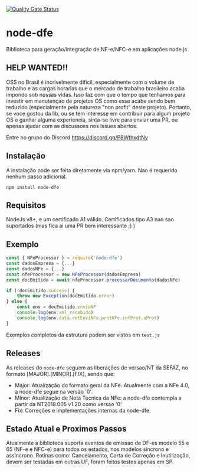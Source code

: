 [![Quality Gate Status](https://sonarcloud.io/api/project_badges/measure?project=lealhugui_node-dfe&metric=alert_status)](https://sonarcloud.io/dashboard?id=lealhugui_node-dfe)

# node-dfe
Biblioteca para geração/integração de NF-e/NFC-e em aplicações node.js

## HELP WANTED!!
OSS no Brasil é incrivelmente dificil, especialmente com o volume de trabalho e as cargas horarias que o mercado de trabalho brasileiro acaba impondo sob nossas vidas. Isso faz com que o tempo que tenhamos para investir em manutençao de projetos OS como esse acabe sendo bem reduzido (especialmente pela natureza "non profit" deste projeto). Portanto, se voce gostou da lib, ou se tem interesse em contribuir para algum projeto OS e ganhar alguma experiencia, sinta-se livre para enviar uma PR, ou apenas ajudar com as discussoes nos Issues abertos.

Entre no grupo do Discord https://discord.gg/P8WthxdtNy

## Instalação
A instalação pode ser feita diretamente via npm/yarn. Nao é requerido nenhum passo adicional.

```npm install node-dfe```

## Requisitos

NodeJs v8+, e um certificado A1 válido.
Certificados tipo A3 nao sao suportados (mas fica ai uma PR bem interessante ;) )

## Exemplo

```javascript
const { NFeProcessor } = require('node-dfe')
const dadosEmpresa = {...}
const dadosNFe = {...}
const nfeProcessor = new NFeProcessor(dadosEmpresa)
const docEmitido = await nfeProcessor.processarDocumento(dadosNFe)

if (!docEmitido.success) {
    throw new Exception(docEmitido.error)
} else {
    const env = docEmitido.envioNF
    console.log(env.xml_recebido)
    console.log(env.data.retEnviNFe.protNFe.infProt.nProt)
}
```

Exemplos completos da estrutura podem ser vistos em ```test.js```

## Releases

As releases do ```node-dfe``` seguem as liberações de versao/NT da SEFAZ, no formato [MAJOR].[MINOR].[FIX], sendo que:

- Major: Atualização do formato geral da NFe: Atualmente com a NFe 4.0, a node-dfe segue na versão '0'.
- Minor: Atualização de Nota Tecnica da NFe: a node-dfe contempla a partir da NT2018.005 v1.20 como versao '0'
- Fix: Correções e implementações internas da node-dfe.

## Estado Atual e Proximos Passos

Atualmente a biblioteca suporta eventos de emissao de DF-es modelo 55 e 65 (NF-e e NFC-e) para todos os estados, nos modelos sincrono e assincrono. 
Rotinas como: Cancelamento, Carta de Correção e Inutilização, devem ser testadas em outras UF, foram feitos testes apenas em SP.
